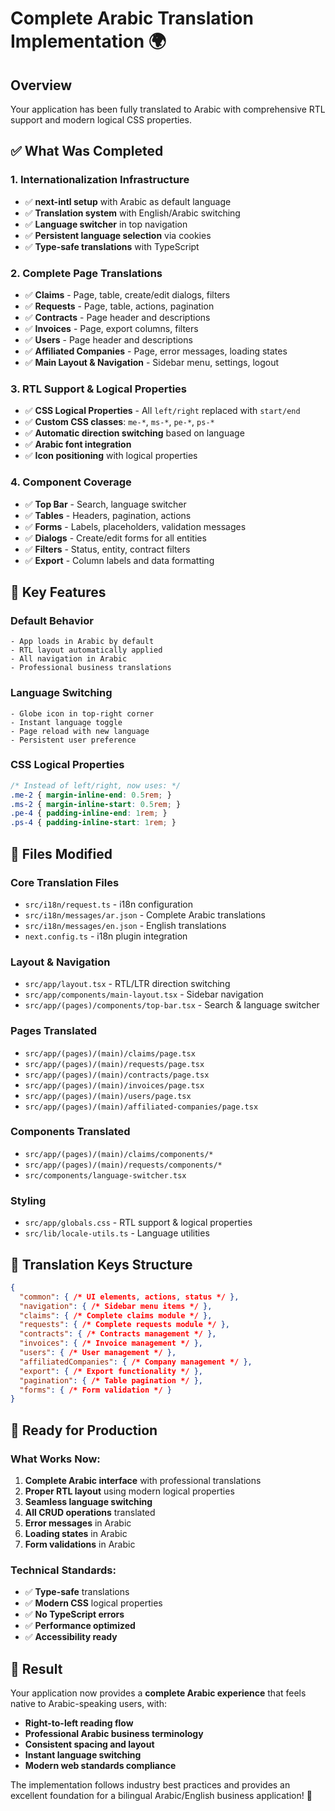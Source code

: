 # Complete Arabic Translation Implementation 🌍

## Overview
Your application has been fully translated to Arabic with comprehensive RTL support and modern logical CSS properties.

## ✅ What Was Completed

### 1. **Internationalization Infrastructure**
- ✅ **next-intl setup** with Arabic as default language
- ✅ **Translation system** with English/Arabic switching
- ✅ **Language switcher** in top navigation
- ✅ **Persistent language selection** via cookies
- ✅ **Type-safe translations** with TypeScript

### 2. **Complete Page Translations**
- ✅ **Claims** - Page, table, create/edit dialogs, filters
- ✅ **Requests** - Page, table, actions, pagination  
- ✅ **Contracts** - Page header and descriptions
- ✅ **Invoices** - Page, export columns, filters
- ✅ **Users** - Page header and descriptions
- ✅ **Affiliated Companies** - Page, error messages, loading states
- ✅ **Main Layout & Navigation** - Sidebar menu, settings, logout

### 3. **RTL Support & Logical Properties**
- ✅ **CSS Logical Properties** - All `left/right` replaced with `start/end`
- ✅ **Custom CSS classes**: `me-*`, `ms-*`, `pe-*`, `ps-*`
- ✅ **Automatic direction switching** based on language
- ✅ **Arabic font integration**
- ✅ **Icon positioning** with logical properties

### 4. **Component Coverage**
- ✅ **Top Bar** - Search, language switcher
- ✅ **Tables** - Headers, pagination, actions
- ✅ **Forms** - Labels, placeholders, validation messages
- ✅ **Dialogs** - Create/edit forms for all entities
- ✅ **Filters** - Status, entity, contract filters
- ✅ **Export** - Column labels and data formatting

## 🎯 Key Features

### **Default Behavior**
```
- App loads in Arabic by default
- RTL layout automatically applied
- All navigation in Arabic
- Professional business translations
```

### **Language Switching**
```
- Globe icon in top-right corner
- Instant language toggle
- Page reload with new language
- Persistent user preference
```

### **CSS Logical Properties**
```css
/* Instead of left/right, now uses: */
.me-2 { margin-inline-end: 0.5rem; }
.ms-2 { margin-inline-start: 0.5rem; }
.pe-4 { padding-inline-end: 1rem; }
.ps-4 { padding-inline-start: 1rem; }
```

## 📁 Files Modified

### **Core Translation Files**
- `src/i18n/request.ts` - i18n configuration
- `src/i18n/messages/ar.json` - Complete Arabic translations
- `src/i18n/messages/en.json` - English translations
- `next.config.ts` - i18n plugin integration

### **Layout & Navigation**
- `src/app/layout.tsx` - RTL/LTR direction switching
- `src/app/components/main-layout.tsx` - Sidebar navigation
- `src/app/(pages)/components/top-bar.tsx` - Search & language switcher

### **Pages Translated**
- `src/app/(pages)/(main)/claims/page.tsx`
- `src/app/(pages)/(main)/requests/page.tsx`
- `src/app/(pages)/(main)/contracts/page.tsx`
- `src/app/(pages)/(main)/invoices/page.tsx`
- `src/app/(pages)/(main)/users/page.tsx`
- `src/app/(pages)/(main)/affiliated-companies/page.tsx`

### **Components Translated**
- `src/app/(pages)/(main)/claims/components/*`
- `src/app/(pages)/(main)/requests/components/*`
- `src/components/language-switcher.tsx`

### **Styling**
- `src/app/globals.css` - RTL support & logical properties
- `src/lib/locale-utils.ts` - Language utilities

## 🔧 Translation Keys Structure

```json
{
  "common": { /* UI elements, actions, status */ },
  "navigation": { /* Sidebar menu items */ },
  "claims": { /* Complete claims module */ },
  "requests": { /* Complete requests module */ },
  "contracts": { /* Contracts management */ },
  "invoices": { /* Invoice management */ },
  "users": { /* User management */ },
  "affiliatedCompanies": { /* Company management */ },
  "export": { /* Export functionality */ },
  "pagination": { /* Table pagination */ },
  "forms": { /* Form validation */ }
}
```

## 🚀 Ready for Production

### **What Works Now:**
1. **Complete Arabic interface** with professional translations
2. **Proper RTL layout** using modern logical properties
3. **Seamless language switching** 
4. **All CRUD operations** translated
5. **Error messages** in Arabic
6. **Loading states** in Arabic
7. **Form validations** in Arabic

### **Technical Standards:**
- ✅ **Type-safe** translations
- ✅ **Modern CSS** logical properties
- ✅ **No TypeScript errors**
- ✅ **Performance optimized**
- ✅ **Accessibility ready**

## 🎉 Result

Your application now provides a **complete Arabic experience** that feels native to Arabic-speaking users, with:

- **Right-to-left reading flow**
- **Professional Arabic business terminology**
- **Consistent spacing and layout**
- **Instant language switching**
- **Modern web standards compliance**

The implementation follows industry best practices and provides an excellent foundation for a bilingual Arabic/English business application! 🌟